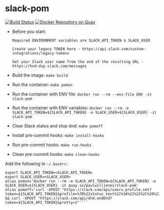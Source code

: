 slack-pom
=========

[![Build Status](https://travis-ci.org/paulwilljones/slack-pom.svg?branch=master)](https://travis-ci.org/paulwilljones/slack-pom)    [![Docker Repository on Quay](https://quay.io/repository/paulwilljones/slack-pom/status "Docker Repository on Quay")](https://quay.io/repository/paulwilljones/slack-pom)

* Before you start:

    `Required ENVIRONMENT variables are SLACK_API_TOKEN & SLACK_USER`
 
    `Create your legacy TOKEN here - https://api.slack.com/custom-integrations/legacy-tokens`

    `Get your Slack user name from the end of the resulting URL - https://hod-dsp.slack.com/messages`

* Build the image:
    `make build`

* Run the container:
    `make pomon`

* Run the container with ENV file:
    `docker run --rm --env-file ENV -it slack-pom`

* Run the container with ENV variables:
    `docker run --rm -e SLACK_API_TOKEN=${SLACK_API_TOKEN} -e SLACK_USER=${SLACK_USER} -it slack-pom`

* Clear Slack status and stop dnd:
    `make pomoff`

* Install pre-commit hooks:
    `make install-hooks`

* Run pre-commit hooks:
    `make run-hooks`

* Clean pre-commit hooks:
    `make clean-hooks`

Add the following to `~/.bashrc`:
```
export SLACK_API_TOKEN=<SLACK_API_TOKEN>
export SLACK_USER=<SLACK_USER>
alias pomon='docker run --rm -e SLACK_API_TOKEN=${SLACK_API_TOKEN} -e SLACK_USER=${SLACK_USER} -it quay.io/paulwilljones/slack-pom'
alias pomoff='curl -XPOST "https://slack.com/api/users.profile.set?token=${SLACK_API_TOKEN}&profile=%7B%22status_text%22%3A%22%22%2C%20%22status_emoji%22%3A%20%22%22%7D&user=${SLACK_USER}&pretty=1" && curl -XPOST "https://slack.com/api/dnd.endDnd?token=${SLACK_API_TOKEN}&pretty=1"'```
